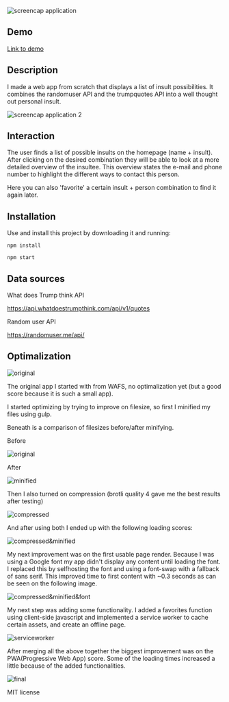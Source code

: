 <!-- Add a link to your live demo in Github Pages 🌐-->

![screencap application](./images/screencap.png 'Screenshot application')

## Demo

[Link to demo](https://insulter-performance.herokuapp.com/)

<!-- ☝️ replace this description with a description of your own work -->

## Description

I made a web app from scratch that displays a list of insult possibilities. It combines the randomuser API and the trumpquotes API into a well thought out personal insult.

![screencap application 2](./images/screencap2.png 'Screenshot application 2')

## Interaction

The user finds a list of possible insults on the homepage (name + insult). After clicking on the desired combination they will be able to look at a more detailed overview of the insultee. This overview states the e-mail and phone number to highlight the different ways to contact this person.

Here you can also 'favorite' a certain insult + person combination to find it again later.

<!-- Add a nice image here at the end of the week, showing off your shiny frontend 📸 -->

<!-- Maybe a table of contents here? 📚 -->

<!-- How about a section that describes how to install this project? 🤓 -->

## Installation

Use and install this project by downloading it and running:

`npm install`

`npm start`

<!-- ...but how does one use this project? What are its features 🤔 -->

<!-- What external data source is featured in your project and what are its properties 🌠 -->

## Data sources

What does Trump think API

https://api.whatdoestrumpthink.com/api/v1/quotes

Random user API

https://randomuser.me/api/

<!-- Maybe a checklist of done stuff and stuff still on your wishlist? ✅ -->

## Optimalization

![original](./images/score_original.png 'Screenshot application')

The original app I started with from WAFS, no optimalization yet (but a good score because it is such a small app).

I started optimizing by trying to improve on filesize, so first I minified my files using gulp.

Beneath is a comparison of filesizes before/after minifying.

Before

![original](./images/original.png 'Screenshot application')

After

![minified](./images/minified.png 'Screenshot application')

Then I also turned on compression (brotli quality 4 gave me the best results after testing)

![compressed](./images/compressed.png 'Screenshot application')

And after using both I ended up with the following loading scores:

![compressed&minified](./images/compressed_minified.png 'Screenshot application')

My next improvement was on the first usable page render. Because I was using a Google font my app didn't display any content until loading the font. I replaced this by selfhosting the font and using a font-swap with a fallback of sans serif. This improved time to first content with ~0.3 seconds as can be seen on the following image.

![compressed&minified&font](./images/font_minify_compress.png 'Screenshot application')

My next step was adding some functionality. I added a favorites function using client-side javascript and implemented a service worker to cache certain assets, and create an offline page.

![serviceworker](./images/serviceworker.png 'Screenshot application')

After merging all the above together the biggest improvement was on the PWA(Progressive Web App) score. Some of the loading times increased a little because of the added functionalities.

![final](./images/final_sw_pwa.png 'Screenshot application')

MIT license

